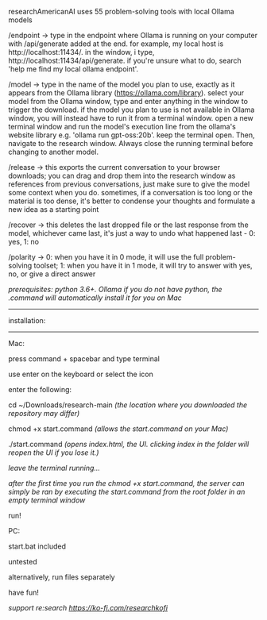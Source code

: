 researchAmericanAI uses 55 problem-solving tools with local Ollama models 

/endpoint → type in the endpoint where Ollama is running on your computer with /api/generate added at the end. for example, my local host is http://localhost:11434/. in the window, i type, http://localhost:11434/api/generate. if you're unsure what to do, search 'help me find my local ollama endpoint'.

/model → type in the name of the model you plan to use, exactly as it appears from the Ollama library (https://ollama.com/library). select your model from the Ollama window, type and enter anything in the window to trigger the download. if the model you plan to use is not available in Ollama window, you will instead have to run it from a terminal window. open a new terminal window and run the model's execution line from the ollama's website library e.g. 'ollama run gpt-oss:20b'. keep the terminal open. Then, navigate to the research window. Always close the running terminal before changing to another model. 

/release → this exports the current conversation to your browser downloads; you can drag and drop them into the research window as references from previous conversations, just make sure to give the model some context when you do. sometimes, if a conversation is too long or the material is too dense, it's better to condense your thoughts and formulate a new idea as a starting point

/recover → this deletes the last dropped file or the last response from the model, whichever came last, it's just a way to undo what happened last - 0: yes, 1: no

/polarity → 0: when you have it in 0 mode, it will use the full problem-solving toolset; 1: when you have it in 1 mode, it will try to answer with yes, no, or give a direct answer

*prerequisites: python 3.6+. Ollama* 
*if you do not have python, the .command will automatically install it for you on Mac*

*************
installation:
*************

Mac:

press command + spacebar and type terminal 

use enter on the keyboard or select the icon

enter the following:

cd ~/Downloads/research-main *(the location where you downloaded the repository may differ)*

chmod +x start.command *(allows the start.command on your Mac)*

./start.command *(opens index.html, the UI. clicking index in the folder will reopen the UI if you lose it.)*

*leave the terminal running...*

*after the first time you run the chmod +x start.command, the server can simply be ran by executing the start.command from the root folder in an empty terminal window*

run! 

PC: 

start.bat included

untested

alternatively, run files separately 

have fun!

*support re:search https://ko-fi.com/researchkofi*
